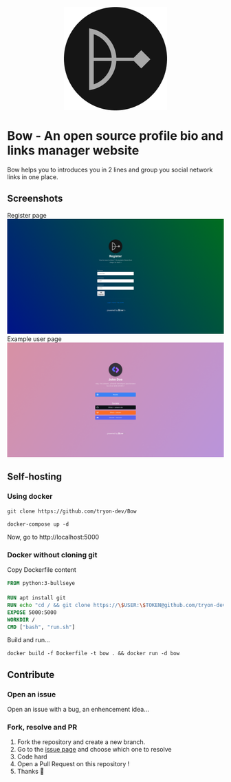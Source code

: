<div align="center">

<img src="static/favicon.png" />

</div>

# Bow - An open source profile bio and links manager website
Bow helps you to introduces you in 2 lines and group you social network links in one place.

## Screenshots
Register page
<img src="/.github/screenshots/Screenshot 2023-03-22 at 19-28-49 Bow Register.png">
Example user page
<img src="/.github/screenshots/Screenshot 2023-03-22 at 19-29-26 John Doe Bow.png"/>

## Self-hosting

### Using docker
```shell
git clone https://github.com/tryon-dev/Bow
```

[//]: # (https://github.com/bow-links/Bow //TODO move git)


```shell
docker-compose up -d
```
Now, go to http://localhost:5000

### Docker without cloning git

Copy Dockerfile content
```Dockerfile
FROM python:3-bullseye

RUN apt install git
RUN echo "cd / && git clone https://\$USER:\$TOKEN@github.com/tryon-dev/Bow app && cd app && pip install pip --upgrade && pip install -r requirements.txt && python main.py" > run.sh
EXPOSE 5000:5000
WORKDIR /
CMD ["bash", "run.sh"]
```

Build and run...
```shell
docker build -f Dockerfile -t bow . && docker run -d bow
```

## Contribute

### Open an issue
Open an issue with a bug, an enhencement idea...

### Fork, resolve and PR
1. Fork the repository and create a new branch.
2. Go to the [issue page](https://github.com/tryon-dev/Bow/issues) and choose which one to resolve
3. Code hard
4. Open a Pull Request on this repository !
5. Thanks 🙏
